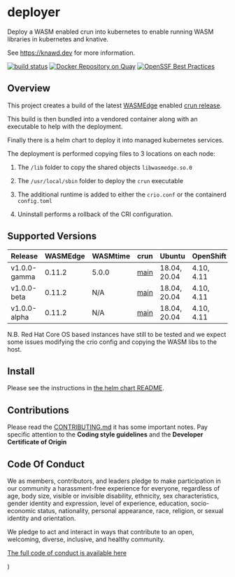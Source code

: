 # deployer

Deploy a WASM enabled crun into kubernetes to enable running WASM libraries in kubernetes and knative.

See https://knawd.dev for more information.


[![build status](https://github.com/knawd/deployer/workflows/CI/badge.svg)](https://github.com/knawd/deployer/actions)
[![Docker Repository on Quay](https://quay.io/repository/knawd/deployer/status "Docker Repository on Quay")](https://quay.io/repository/knawd/deployer)
[![OpenSSF Best Practices](https://bestpractices.coreinfrastructure.org/projects/6966/badge)](https://bestpractices.coreinfrastructure.org/projects/6966)

## Overview

This project creates a build of the latest [WASMEdge](https://github.com/WasmEdge/WasmEdge) enabled [crun release](https://github.com/containers/crun).

This build is then bundled into a vendored container along with an executable to help with the deployment.

Finally there is a helm chart to deploy it into managed kubernetes services.

The deployment is performed copying files to 3 locations on each node:

1. The `/lib` folder to copy the shared objects `libwasmedge.so.0`

2. The `/usr/local/sbin` folder to deploy the `crun` executable

3. The additional runtime is added to either the `crio.conf` or the containerd `config.toml`

4. Uninstall performs a rollback of the CRI configuration.

## Supported Versions

|Release|WASMEdge|WASMtime|crun|Ubuntu|OpenShift|
|---|---|---|---|---|---|
|v1.0.0-gamma|0.11.2|5.0.0|[main](https://github.com/containers/crun/commit/26fe1383a05279935e67ee31e7ff10c43e7d87ea)|18.04, 20.04|4.10, 4.11|
|v1.0.0-beta|0.11.2|N/A|[main](https://github.com/containers/crun/commit/26fe1383a05279935e67ee31e7ff10c43e7d87ea)|18.04, 20.04|4.10, 4.11|
|v1.0.0-alpha|0.11.2|N/A|[main](https://github.com/containers/crun/commit/26fe1383a05279935e67ee31e7ff10c43e7d87ea)|18.04, 20.04|4.10, 4.11|
N.B. Red Hat Core OS based instances have still to be tested and we expect some issues modifying the crio config and copying the WASM libs to the host.

## Install

Please see the instructions in [the helm chart README](https://github.com/knawd/deployer/blob/main/charts/knawd-deployer/README.md).

## Contributions

Please read the [CONTRIBUTING.md](CONTRIBUTING.md) it has some important notes.
Pay specific attention to the **Coding style guidelines** and the **Developer Certificate of Origin**

## Code Of Conduct

We as members, contributors, and leaders pledge to make participation in our
community a harassment-free experience for everyone, regardless of age, body
size, visible or invisible disability, ethnicity, sex characteristics, gender
identity and expression, level of experience, education, socio-economic status,
nationality, personal appearance, race, religion, or sexual identity
and orientation.

We pledge to act and interact in ways that contribute to an open, welcoming,
diverse, inclusive, and healthy community.

[The full code of conduct is available here](./code-of-conduct.md)

)

